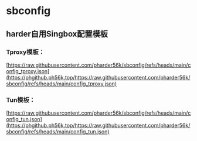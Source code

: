 # sbconfig
## harder自用Singbox配置模板

### Tproxy模板：
[https://raw.githubusercontent.com/pharder56k/sbconfig/refs/heads/main/config_tproxy.json](https://phgithub.ph56k.top/https://raw.githubusercontent.com/pharder56k/sbconfig/refs/heads/main/config_tproxy.json)

### Tun模板：
[https://raw.githubusercontent.com/pharder56k/sbconfig/refs/heads/main/config_tun.json](https://phgithub.ph56k.top/https://raw.githubusercontent.com/pharder56k/sbconfig/refs/heads/main/config_tun.json)


    
